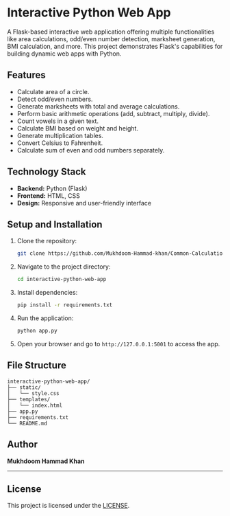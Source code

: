 # Interactive Python Web App

A Flask-based interactive web application offering multiple functionalities like area calculations, odd/even number detection, marksheet generation, BMI calculation, and more. This project demonstrates Flask's capabilities for building dynamic web apps with Python.

## Features
- Calculate area of a circle.
- Detect odd/even numbers.
- Generate marksheets with total and average calculations.
- Perform basic arithmetic operations (add, subtract, multiply, divide).
- Count vowels in a given text.
- Calculate BMI based on weight and height.
- Generate multiplication tables.
- Convert Celsius to Fahrenheit.
- Calculate sum of even and odd numbers separately.

## Technology Stack
- **Backend:** Python (Flask)
- **Frontend:** HTML, CSS
- **Design:** Responsive and user-friendly interface

## Setup and Installation
1. Clone the repository:
   ```bash
   git clone https://github.com/Mukhdoom-Hammad-khan/Common-Calculation-Tools.git
   ```
2. Navigate to the project directory:
   ```bash
   cd interactive-python-web-app
   ```
3. Install dependencies:
   ```bash
   pip install -r requirements.txt
   ```
4. Run the application:
   ```bash
   python app.py
   ```
5. Open your browser and go to `http://127.0.0.1:5001` to access the app.

## File Structure
```
interactive-python-web-app/
├── static/
│   └── style.css
├── templates/
│   └── index.html
├── app.py
├── requirements.txt
└── README.md
```

## Author
**Mukhdoom Hammad Khan**

---

## License

This project is licensed under the [LICENSE](LICENSE).
